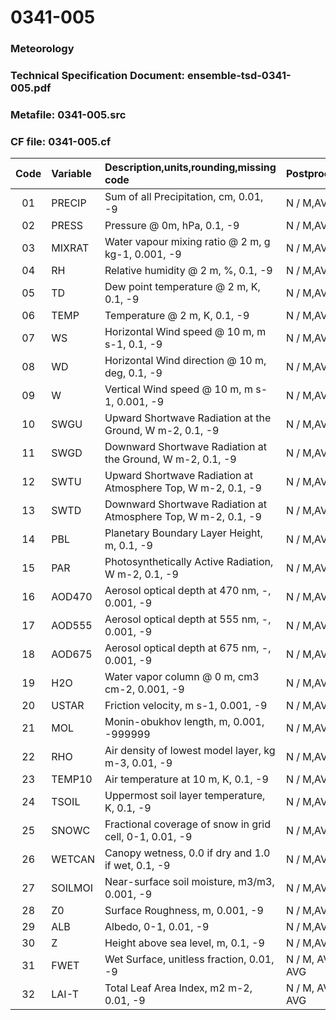 # 0341-005
### Meteorology
### Technical Specification Document: ensemble-tsd-0341-005.pdf
### Metafile: 0341-005.src
### CF file: 0341-005.cf
|Code|Variable|Description,units,rounding,missing code|Postprocessing|
|:-:|:-|:-|:-|
|01|PRECIP|Sum of all Precipitation, cm, 0.01, -9|N / M,AVG / MD|
|02|PRESS|Pressure @ 0m, hPa, 0.1, -9|N / M,AVG / MD|
|03|MIXRAT|Water vapour mixing ratio @ 2 m, g kg-1, 0.001, -9|N / M,AVG / MD|
|04|RH|Relative humidity @ 2 m, %, 0.1, -9|N / M,AVG / MD|
|05|TD|Dew point temperature @ 2 m, K, 0.1, -9|N / M,AVG / MD|
|06|TEMP|Temperature @ 2 m, K, 0.1, -9|N / M,AVG / MD|
|07|WS|Horizontal Wind speed @ 10 m, m s-1, 0.1, -9|N / M,AVG / MD|
|08|WD|Horizontal Wind direction @ 10 m, deg, 0.1, -9|N / M,AVG / MD|
|09|W|Vertical Wind speed @ 10 m, m s-1, 0.001, -9|N / M,AVG / MD|
|10|SWGU|Upward Shortwave Radiation at the Ground, W m-2, 0.1, -9|N / M,AVG / MD|
|11|SWGD|Downward Shortwave Radiation at the Ground, W m-2, 0.1, -9|N / M,AVG / MD|
|12|SWTU|Upward Shortwave Radiation at Atmosphere Top, W m-2, 0.1, -9|N / M,AVG / MD|
|13|SWTD|Downward Shortwave Radiation at Atmosphere Top, W m-2, 0.1, -9|N / M,AVG / MD|
|14|PBL|Planetary Boundary Layer Height, m, 0.1, -9|N / M,AVG / MD|
|15|PAR|Photosynthetically Active Radiation, W m-2, 0.1, -9|N / M,AVG / MD|
|16|AOD470|Aerosol optical depth at 470 nm, -, 0.001, -9|N / M,AVG / MD|
|17|AOD555|Aerosol optical depth at 555 nm, -, 0.001, -9|N / M,AVG / MD|
|18|AOD675|Aerosol optical depth at 675 nm, -, 0.001, -9|N / M,AVG / MD|
|19|H2O|Water vapor column @ 0 m, cm3 cm-2, 0.001, -9|N / M,AVG / MD|
|20|USTAR|Friction velocity, m s-1, 0.001, -9|N / M,AVG / MD|
|21|MOL|Monin-obukhov length, m, 0.001, -999999|N / M,AVG / MD|
|22|RHO|Air density of lowest model layer, kg m-3, 0.01, -9|N / M,AVG / MD|
|23|TEMP10|Air temperature at 10 m, K, 0.1, -9|N / M,AVG / MD|
|24|TSOIL|Uppermost soil layer temperature, K, 0.1, -9|N / M,AVG / MD|
|25|SNOWC|Fractional coverage of snow in grid cell, 0-1, 0.01, -9|N / M,AVG / MD|
|26|WETCAN|Canopy wetness, 0.0 if dry and 1.0 if wet, 0.1, -9|N / M,AVG / MD|
|27|SOILMOI|Near-surface soil moisture, m3/m3, 0.001, -9|N / M,AVG / MD|
|28|Z0|Surface Roughness, m, 0.001, -9|N / M,AVG / MD|
|29|ALB|Albedo, 0-1, 0.01, -9|N / M,AVG / MD|
|30|Z|Height above sea level, m, 0.1, -9|N / M,AVG / MD|
|31|FWET|Wet Surface, unitless fraction, 0.01, -9|N / M, AVG / P, AVG|
|32|LAI-T|Total Leaf Area Index, m2 m-2, 0.01, -9|N / M, AVG / P, AVG|
